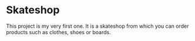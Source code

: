 # Skateshop
This project is my very first one. It is a skateshop from which you can order products such as clothes, shoes or boards.
